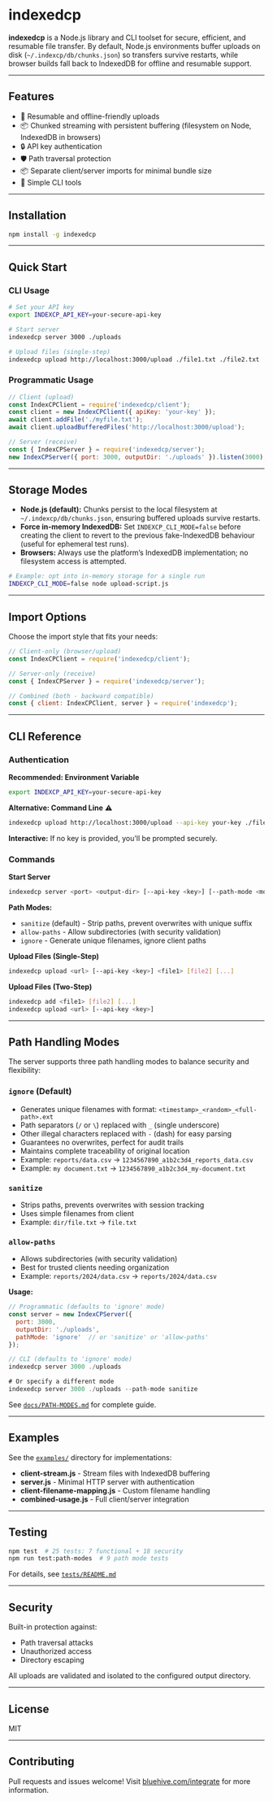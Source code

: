 
# indexedcp

**indexedcp** is a Node.js library and CLI toolset for secure, efficient, and resumable file transfer. By default, Node.js environments buffer uploads on disk (`~/.indexcp/db/chunks.json`) so transfers survive restarts, while browser builds fall back to IndexedDB for offline and resumable support.

---

## Features

- 🔄 Resumable and offline-friendly uploads
- 📦 Chunked streaming with persistent buffering (filesystem on Node, IndexedDB in browsers)
- 🔒 API key authentication
- 🛡️ Path traversal protection
- 📦 Separate client/server imports for minimal bundle size
- 🔧 Simple CLI tools

---

## Installation

```bash
npm install -g indexedcp
```

---

## Quick Start

### CLI Usage

```bash
# Set your API key
export INDEXCP_API_KEY=your-secure-api-key

# Start server
indexedcp server 3000 ./uploads

# Upload files (single-step)
indexedcp upload http://localhost:3000/upload ./file1.txt ./file2.txt
```

### Programmatic Usage

```javascript
// Client (upload)
const IndexCPClient = require('indexedcp/client');
const client = new IndexCPClient({ apiKey: 'your-key' });
await client.addFile('./myfile.txt');
await client.uploadBufferedFiles('http://localhost:3000/upload');

// Server (receive)
const { IndexCPServer } = require('indexedcp/server');
new IndexCPServer({ port: 3000, outputDir: './uploads' }).listen(3000);
```

---

## Storage Modes

- **Node.js (default):** Chunks persist to the local filesystem at `~/.indexcp/db/chunks.json`, ensuring buffered uploads survive restarts.
- **Force in-memory IndexedDB:** Set `INDEXCP_CLI_MODE=false` before creating the client to revert to the previous fake-IndexedDB behaviour (useful for ephemeral test runs).
- **Browsers:** Always use the platform’s IndexedDB implementation; no filesystem access is attempted.

```bash
# Example: opt into in-memory storage for a single run
INDEXCP_CLI_MODE=false node upload-script.js
```

---

## Import Options

Choose the import style that fits your needs:

```javascript
// Client-only (browser/upload)
const IndexCPClient = require('indexedcp/client');

// Server-only (receive)
const { IndexCPServer } = require('indexedcp/server');

// Combined (both - backward compatible)
const { client: IndexCPClient, server } = require('indexedcp');
```

---

## CLI Reference

### Authentication

**Recommended: Environment Variable**
```bash
export INDEXCP_API_KEY=your-secure-api-key
```

**Alternative: Command Line** ⚠️
```bash
indexedcp upload http://localhost:3000/upload --api-key your-key ./file.txt
```

**Interactive:** If no key is provided, you'll be prompted securely.

### Commands

**Start Server**
```bash
indexedcp server <port> <output-dir> [--api-key <key>] [--path-mode <mode>]
```

**Path Modes:**
- `sanitize` (default) - Strip paths, prevent overwrites with unique suffix
- `allow-paths` - Allow subdirectories (with security validation)
- `ignore` - Generate unique filenames, ignore client paths

**Upload Files (Single-Step)**
```bash
indexedcp upload <url> [--api-key <key>] <file1> [file2] [...]
```

**Upload Files (Two-Step)**
```bash
indexedcp add <file1> [file2] [...]
indexedcp upload <url> [--api-key <key>]
```

---

## Path Handling Modes

The server supports three path handling modes to balance security and flexibility:

### `ignore` (Default)
- Generates unique filenames with format: `<timestamp>_<random>_<full-path>.ext`
- Path separators (`/` or `\`) replaced with `_` (single underscore)
- Other illegal characters replaced with `-` (dash) for easy parsing
- Guarantees no overwrites, perfect for audit trails
- Maintains complete traceability of original location
- Example: `reports/data.csv` → `1234567890_a1b2c3d4_reports_data.csv`
- Example: `my document.txt` → `1234567890_a1b2c3d4_my-document.txt`

### `sanitize`
- Strips paths, prevents overwrites with session tracking
- Uses simple filenames from client
- Example: `dir/file.txt` → `file.txt`

### `allow-paths`
- Allows subdirectories (with security validation)
- Best for trusted clients needing organization
- Example: `reports/2024/data.csv` → `reports/2024/data.csv`

**Usage:**
```javascript
// Programmatic (defaults to 'ignore' mode)
const server = new IndexCPServer({
  port: 3000,
  outputDir: './uploads',
  pathMode: 'ignore'  // or 'sanitize' or 'allow-paths'
});

// CLI (defaults to 'ignore' mode)
indexedcp server 3000 ./uploads

# Or specify a different mode
indexedcp server 3000 ./uploads --path-mode sanitize
```

See [`docs/PATH-MODES.md`](./docs/PATH-MODES.md) for complete guide.

---

## Examples

See the [`examples/`](./examples/) directory for implementations:

- **client-stream.js** - Stream files with IndexedDB buffering
- **server.js** - Minimal HTTP server with authentication
- **client-filename-mapping.js** - Custom filename handling
- **combined-usage.js** - Full client/server integration

---

## Testing

```bash
npm test  # 25 tests: 7 functional + 18 security
npm run test:path-modes  # 9 path mode tests
```

For details, see [`tests/README.md`](./tests/README.md)

---

## Security

Built-in protection against:
- Path traversal attacks
- Unauthorized access  
- Directory escaping

All uploads are validated and isolated to the configured output directory.

---

## License

MIT

---

## Contributing

Pull requests and issues welcome! Visit [bluehive.com/integrate](https://bluehive.com/integrate?utm_source=bluehive&utm_medium=chat&utm_campaign=bluehive-ai) for more information.
